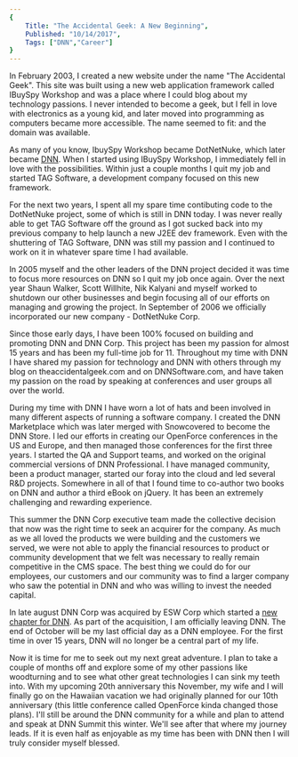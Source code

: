 ```yaml
---
{
    Title: "The Accidental Geek: A New Beginning",
    Published: "10/14/2017",
    Tags: ["DNN","Career"]
}
---
```

In February 2003, I created a new website under the name "The Accidental Geek". This site was built using a new web application framework called IBuySpy Workshop and was a place where I could blog about my technology passions. I never intended to become a geek, but I fell in love with electronics as a young kid, and later moved into programming as computers became more accessible. The name seemed to fit: and the domain was available.

As many of you know, IbuySpy Workshop became DotNetNuke, which later became [DNN](http://www.dnnsoftware.com). When I started using IBuySpy Workshop, I immediately fell in love with the possibilities. Within just a couple months I quit my job and started TAG Software, a development company focused on this new framework.

For the next two years, I spent all my spare time contibuting code to the DotNetNuke project, some of which is still in DNN today. I was never really able to get TAG Software off the ground as I got sucked back into my previous company to help launch a new J2EE dev framework. Even with the shuttering of TAG Software, DNN was still my passion and I continued to work on it in whatever spare time I had available.

In 2005 myself and the other leaders of the DNN project decided it was time to focus more resources on DNN so I quit my job once again.  Over the next year Shaun Walker, Scott Willhite, Nik Kalyani and myself worked to shutdown our other businesses and begin focusing all of our efforts on managing and growing the project. In September of 2006 we officially incorporated our new company - DotNetNuke Corp.

Since those early days, I have been 100% focused on building and promoting DNN and DNN Corp. This project has been my passion for almost 15 years and has been my full-time job for 11. Throughout my time with DNN I have shared my passion for technology and DNN with others through my blog on theaccidentalgeek.com and on DNNSoftware.com, and have taken my passion on the road by speaking at conferences and user groups all over the world.

During my time with DNN I have worn a lot of hats and been involved in many different aspects of running a software company. I created the DNN Marketplace which was later merged with Snowcovered to become the DNN Store. I led our efforts in creating our OpenForce conferences in the US and Europe, and then managed those conferences for the first three years. I started the QA and Support teams, and worked on the original commercial versions of DNN Professional. I have managed community, been a product manager, started our foray into the cloud and led several R&D projects. Somewhere in all of that I found time to co-author two books on DNN and author a third eBook on jQuery. It has been an extremely challenging and rewarding experience.

This summer the DNN Corp executive team made the collective decision that now was the right time to seek an acquirer for the company. As much as we all loved the products we were building and the customers we served, we were not able to apply the financial resources to product or community development that we felt was necessary to really remain competitive in the CMS space. The best thing we could do for our employees, our customers and our community was to find a larger company who saw the potential in DNN and who was willing to invest the needed capital.

In late august DNN Corp was acquired by ESW Corp which started a [new chapter for DNN](http://www.dnnsoftware.com/community-blog/cid/155443/a-new-chapter-for-dnn). As part of the acquisition, I am officially leaving DNN. The end of October will be my last official day as a DNN employee. For the first time in over 15 years, DNN will no longer be a central part of my life.

Now it is time for me to seek out my next great adventure. I plan to take a couple of months off and explore some of my other passions like woodturning and to see what other great technologies I can sink my teeth into. With my upcoming 20th anniversary this November, my wife and I will finally go on the Hawaiian vacation we had originally planned for our 10th anniversary (this little conference called OpenForce kinda changed those plans). I'll still be around the DNN community for a while and plan to attend and speak at DNN Summit this winter. We'll see after that where my journey leads. If it is even half as enjoyable as my time has been with DNN then I will truly consider myself blessed.
